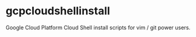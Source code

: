 # gcpcloudshellinstall
Google Cloud Platform Cloud Shell install scripts for vim / git power users.
